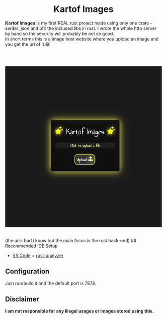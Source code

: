 <center><b><h1>Kartof Images</h1></b></center>

<b>Kartof Images</b> is my first REAL rust project made using only one crate - serder_json and ofc the included libs in rust. I wrote the whole http server by hand so the security will probably be not so good.<br> In short terms this is a image host website where you upload an image and you get the url of it.😁

<br><br>

<p aling="center"><img width="600px" src="./GitImages/screenshot.png"></p>
<br>
(the ui is bad i know but the main focus is the rust back-end)
## Recommended IDE Setup

- [VS Code](https://code.visualstudio.com/) + [rust-analyzer](https://marketplace.visualstudio.com/items?itemName=rust-lang.rust-analyzer)

## Configuration

Just run/build it and the default port is 7878.

## Disclaimer

<b>
I am not responsible for any illegal usages or images stored using this.</b>
<br>
